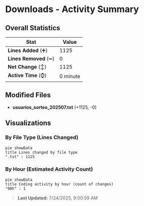 # Downloads - Activity Summary 

## Overall Statistics

| Stat                   | Value                                                             |
| ---------------------- | ----------------------------------------------------------------- |
| **Lines Added** (➕)   | 1125                                          |
| **Lines Removed** (➖) | 0                                        |
| **Net Change** (↕)    | 1125                |
| **Active Time** (⌚)   | 0 minute |


## Modified Files
- **usuarios_sorteo_202507.txt** (+1125, -0)

## Visualizations

### By File Type (Lines Changed)

```mermaid
pie showData
title Lines changed by file type
".txt" : 1125
```

### By Hour (Estimated Activity Count)

```mermaid
pie showData
title Coding activity by hour (count of changes)
"08h" : 1
```


> **Last Updated:** 7/24/2025, 9:00:59 AM